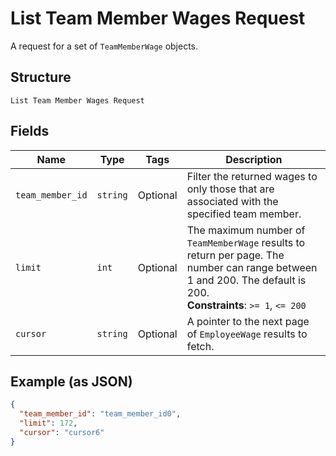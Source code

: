 
# List Team Member Wages Request

A request for a set of `TeamMemberWage` objects.

## Structure

`List Team Member Wages Request`

## Fields

| Name | Type | Tags | Description |
|  --- | --- | --- | --- |
| `team_member_id` | `string` | Optional | Filter the returned wages to only those that are associated with the<br>specified team member. |
| `limit` | `int` | Optional | The maximum number of `TeamMemberWage` results to return per page. The number can range between<br>1 and 200. The default is 200.<br>**Constraints**: `>= 1`, `<= 200` |
| `cursor` | `string` | Optional | A pointer to the next page of `EmployeeWage` results to fetch. |

## Example (as JSON)

```json
{
  "team_member_id": "team_member_id0",
  "limit": 172,
  "cursor": "cursor6"
}
```

